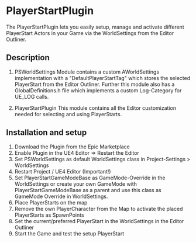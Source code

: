 # PlayerStartPlugin
The PlayerStartPlugin lets you easily setup, manage and activate different PlayerStart Actors in your Game via the WorldSettings from the Editor Outliner.

## Description 

1. PSWorldSettings
Module contains a custom AWorldSettings implementation with a "DefaultPlayerStartTag" which stores the selected PlayerStart from the Editor Outliner. Further this module also has a GlobalDefinitions.h file which implements a custom Log-Category for UE_LOG calls.

2. PlayerStartPlugin
This module contains all the Editor customization needed for selecting and using PlayerStarts.


## Installation and setup 
1. Download the Plugin from the Epic Marketplace
2. Enable Plugin in the UE4 Editor => Restart the Editor
3. Set PSWorldSettings as default WorldSettings class in Project-Settings > WorldSettings
4. Restart Project / UE4 Editor (Important!)
5. Set PlayerStartGameModeBase as GameMode-Override in the WorldSettings or create your own GameMode with PlayerStartGameModeBase as a parent and use this class as GameMode Override in WorldSettings.
6. Place PlayerStarts on the map
7. Remove the own PlayerCharacter from the Map to activate the placed PlayerStarts as SpawnPoints
8. Set the current/preferred PlayerStart in the WorldSettings in the Editor Outliner
9. Start the Game and test the setup PlayerStart

